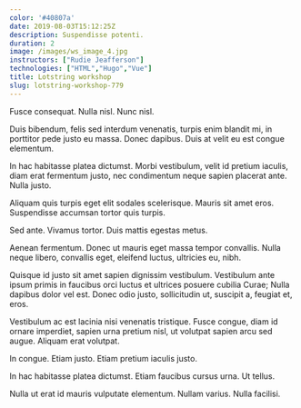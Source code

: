 ```yaml
---
color: '#40807a'
date: 2019-08-03T15:12:25Z
description: Suspendisse potenti.
duration: 2
image: /images/ws_image_4.jpg
instructors: ["Rudie Jeafferson"]
technologies: ["HTML","Hugo","Vue"]
title: Lotstring workshop
slug: lotstring-workshop-779
---
```

Fusce consequat. Nulla nisl. Nunc nisl.

Duis bibendum, felis sed interdum venenatis, turpis enim blandit mi, in porttitor pede justo eu massa. Donec dapibus. Duis at velit eu est congue elementum.

In hac habitasse platea dictumst. Morbi vestibulum, velit id pretium iaculis, diam erat fermentum justo, nec condimentum neque sapien placerat ante. Nulla justo.

Aliquam quis turpis eget elit sodales scelerisque. Mauris sit amet eros. Suspendisse accumsan tortor quis turpis.

Sed ante. Vivamus tortor. Duis mattis egestas metus.

Aenean fermentum. Donec ut mauris eget massa tempor convallis. Nulla neque libero, convallis eget, eleifend luctus, ultricies eu, nibh.

Quisque id justo sit amet sapien dignissim vestibulum. Vestibulum ante ipsum primis in faucibus orci luctus et ultrices posuere cubilia Curae; Nulla dapibus dolor vel est. Donec odio justo, sollicitudin ut, suscipit a, feugiat et, eros.

Vestibulum ac est lacinia nisi venenatis tristique. Fusce congue, diam id ornare imperdiet, sapien urna pretium nisl, ut volutpat sapien arcu sed augue. Aliquam erat volutpat.

In congue. Etiam justo. Etiam pretium iaculis justo.

In hac habitasse platea dictumst. Etiam faucibus cursus urna. Ut tellus.

Nulla ut erat id mauris vulputate elementum. Nullam varius. Nulla facilisi.
